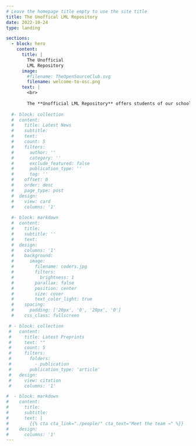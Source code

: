 ```yaml
---
# Leave the homepage title empty to use the site title
title: The Unoffical LML Repository
date: 2022-10-24
type: landing

sections:
  - block: hero
    content:
      title: |
        The Unofficial
        LML Repository
      image:
        #filename: TheOpenSourceClub.svg
        filename: welcome-to-osc.png
      text: |
        <br>
        
        The **Unofficial LML Repository** offers students of our school community a platform to delve into the world of open-source digital content creation and management.
  
  #- block: collection
  #  content:
  #    title: Latest News
  #    subtitle:
  #    text:
  #    count: 5
  #    filters:
  #      author: ''
  #      category: ''
  #      exclude_featured: false
  #      publication_type: ''
  #      tag: ''
  #    offset: 0
  #    order: desc
  #    page_type: post
  #  design:
  #    view: card
  #    columns: '1'
  
  #- block: markdown
  #  content:
  #    title:
  #    subtitle: ''
  #    text:
  #  design:
  #    columns: '1'
  #    background:
  #      image: 
  #        filename: coders.jpg
  #        filters:
  #          brightness: 1
  #        parallax: false
  #        position: center
  #        size: cover
  #        text_color_light: true
  #    spacing:
  #      padding: ['20px', '0', '20px', '0']
  #    css_class: fullscreen

 # - block: collection
 #   content:
 #     title: Latest Preprints
 #     text: ""
 #     count: 5
 #     filters:
 #       folders:
 #         - publication
 #       publication_type: 'article'
 #   design:
 #     view: citation
 #     columns: '1'

#  - block: markdown
#    content:
#      title:
#      subtitle:
#      text: |
#        {{% cta cta_link="./people/" cta_text="Meet the team →" %}}
#    design:
#      columns: '1'
---
```

